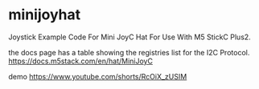 # minijoyhat
Joystick Example Code For Mini JoyC Hat For Use With M5 StickC Plus2.

the docs page has a table showing the registries list for the I2C Protocol.
https://docs.m5stack.com/en/hat/MiniJoyC

demo
https://www.youtube.com/shorts/RcOiX_zUSIM


